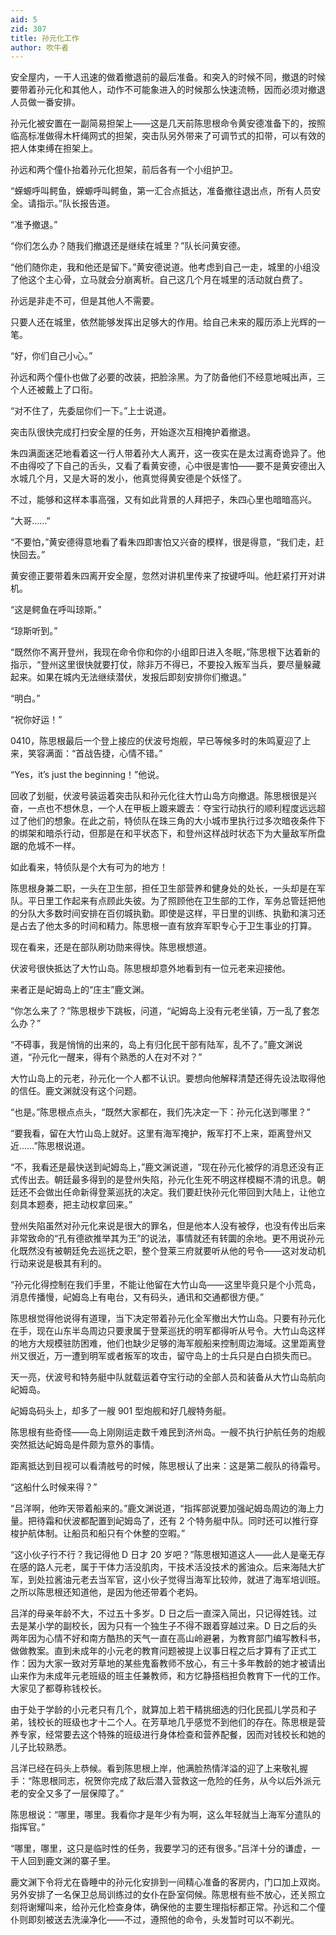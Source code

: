 ```yaml
---
aid: 5
zid: 307
title: 孙元化工作
author: 吹牛者
---
```


安全屋内，一干人迅速的做着撤退前的最后准备。和突入的时候不同，撤退的时候要带着孙元化和其他人，动作不可能象进入的时候那么快速流畅，因而必须对撤退人员做一番安排。

孙元化被安置在一副简易担架上——这是几天前陈思根命令黄安德准备下的，按照临高标准做得木杆绳网式的担架，突击队另外带来了可调节式的扣带，可以有效的把人体束缚在担架上。

孙远和两个僮仆抬着孙元化担架，前后各有一个小组护卫。

“蝾螈呼叫鳄鱼，蝾螈呼叫鳄鱼，第一汇合点抵达，准备撤往退出点，所有人员安全。请指示。”队长报告道。

“准予撤退。”

“你们怎么办？随我们撤退还是继续在城里？”队长问黄安德。

“他们随你走，我和他还是留下。”黄安德说道。他考虑到自己一走，城里的小组没了他这个主心骨，立马就会分崩离析。自己这几个月在城里的活动就白费了。

孙远是非走不可，但是其他人不需要。

只要人还在城里，依然能够发挥出足够大的作用。给自己未来的履历添上光辉的一笔。

“好，你们自己小心。”

孙远和两个僮仆也做了必要的改装，把脸涂黑。为了防备他们不经意地喊出声，三个人还被戴上了口衔。

“对不住了，先委屈你们一下。”上士说道。

突击队很快完成打扫安全屋的任务，开始逐次互相掩护着撤退。

朱四满面迷茫地看着这一行人带着孙大人离开，这一夜实在是太过离奇诡异了。他不由得咬了下自己的舌头，又看了看黄安德，心中很是害怕——要不是黄安德出入水城几个月，又是大哥的发小，他真觉得黄安德是个妖怪了。

不过，能够和这样本事高强，又有如此背景的人拜把子，朱四心里也暗暗高兴。

“大哥……”

“不要怕，”黄安德得意地看了看朱四即害怕又兴奋的模样，很是得意，“我们走，赶快回去。”

黄安德正要带着朱四离开安全屋，忽然对讲机里传来了按键呼叫。他赶紧打开对讲机。

“这是鳄鱼在呼叫琼斯。”

“琼斯听到。”

“既然你不离开登州，我现在命令你和你的小组即日进入冬眠，”陈思根下达着新的指示，“登州这里很快就要打仗，除非万不得已，不要投入叛军当兵，要尽量躲藏起来。如果在城内无法继续潜伏，发报后即刻安排你们撤退。”

“明白。”

“祝你好运！”

0410，陈思根最后一个登上接应的伏波号炮舰，早已等候多时的朱鸣夏迎了上来，笑容满面：“首战告捷，心情不错。”

“Yes，it’s just the beginning！”他说。

回收了划艇，伏波号装运着突击队和孙元化往大竹山岛方向撤退。陈思根很是兴奋，一点也不想休息，一个人在甲板上踱来踱去：夺宝行动执行的顺利程度远远超过了他们的想象。在此之前，特侦队在珠三角的大小城市里执行过多次暗夜条件下的绑架和暗杀行动，但那是在和平状态下，和登州这样战时状态下为大量敌军所盘踞的危城不一样。

如此看来，特侦队是个大有可为的地方！

陈思根身兼二职，一头在卫生部，担任卫生部营养和健身处的处长，一头却是在军队。平日里工作起来有点顾此失彼。为了照顾他在卫生部的工作，军务总管廷把他的分队大多数时间安排在百仞城执勤。即使是这样，平日里的训练、执勤和演习还是占去了他太多的时间和精力。陈思根一直有放弃军职专心于卫生事业的打算。

现在看来，还是在部队刷功勋来得快。陈思根想道。

伏波号很快抵达了大竹山岛。陈思根却意外地看到有一位元老来迎接他。

来者正是屺姆岛上的“庄主”鹿文渊。

“你怎么来了？”陈思根步下跳板，问道，“屺姆岛上没有元老坐镇，万一乱了套怎么办？”

“不碍事，我是悄悄的出来的，岛上有归化民干部有陆军，乱不了。”鹿文渊说道，“孙元化一醒来，得有个熟悉的人在对不对？”

大竹山岛上的元老，孙元化一个人都不认识。要想向他解释清楚还得先设法取得他的信任。鹿文渊就没有这个问题。

“也是。”陈思根点点头，“既然大家都在，我们先决定一下：孙元化送到哪里？”

“要我看，留在大竹山岛上就好。这里有海军掩护，叛军打不上来，距离登州又近……”陈思根说道。

“不，我看还是最快送到屺姆岛上，”鹿文渊说道，“现在孙元化被俘的消息还没有正式传出去。朝廷最多得到的是登州失陷，孙元化生死不明这样模糊不清的讯息。朝廷还不会做出任命新得登莱巡抚的决定。我们要赶快孙元化带回到大陆上，让他立刻具本题奏，把主动权拿回来。”

登州失陷虽然对孙元化来说是很大的罪名，但是他本人没有被俘，也没有传出后来非常致命的“孔有德欲推举其为王”的说法，事情就还有转圜的余地。更不用说孙元化既然没有被朝廷免去巡抚之职，整个登莱三府就要听从他的号令——这对发动机行动来说是极其有利的。

“孙元化得控制在我们手里，不能让他留在大竹山岛——这里毕竟只是个小荒岛，消息传播慢，屺姆岛上有电台，又有码头，通讯和交通都很方便。”

陈思根觉得他说得有道理，当下决定带着孙元化全军撤出大竹山岛。只要有孙元化在手，现在山东半岛周边只要隶属于登莱巡抚的明军都得听从号令。大竹山岛这样的地方大规模驻防困难，他们也缺少足够的海军舰船来控制周边海域。这里距离登州又很近，万一遭到明军或者叛军的攻击，留守岛上的士兵只是白白损失而已。

天一亮，伏波号和特务艇中队就载运着夺宝行动的全部人员和装备从大竹山岛航向屺姆岛。

屺姆岛码头上，却多了一艘 901 型炮舰和好几艘特务艇。

陈思根有些奇怪——岛上刚刚运走数千难民到济州岛。一艘不执行护航任务的炮舰突然抵达屺姆岛是件颇为意外的事情。

距离抵达到目视可以看清舷号的时候，陈思根认了出来：这是第二舰队的待霜号。

“这船什么时候来得？”

“吕洋啊，他昨天带着船来的。”鹿文渊说道，“指挥部说要加强屺姆岛周边的海上力量。把待霜和伏波都配置到屺姆岛了，还有 2 个特务艇中队。同时还可以推行穿梭护航体制。让船员和船只有个休整的空暇。”

“这小伙子行不行？我记得他 D 日才 20 岁吧？”陈思根知道这人——此人是毫无存在感的路人元老，属于干体力活没肌肉，干技术活没技术的酱油众。后来海陆大扩军，到处拉酱油元老去当军官，这小伙子觉得当海军比较帅，就进了海军培训班。之所以陈思根还知道他，是因为他还带着个老妈。

吕洋的母亲年龄不大，不过五十多岁。D 日之后一直深入简出，只记得姓钱。过去是某小学的副校长，因为只有一个独生子不得不跟着穿越过来。D 日之后的头两年因为心情不好和南方酷热的天气一直在高山岭避暑，为教育部门编写教科书，做做教案。直到未成年的小元老的教育问题被提上议事日程之后才算有了正式工作：因为大家一致对芳草地的某些鬼畜教师不放心，有三十多年教龄的她才被请出山来作为未成年元老班级的班主任兼教师，和方忆静搭档担负教育下一代的工作。大家见了都尊称钱校长。

由于处于学龄的小元老只有几个，就算加上若干精挑细选的归化民孤儿学员和子弟，钱校长的班级也才十二个人。在芳草地几乎感觉不到他们的存在。陈思根是营养专家，经常要去这个特殊的班级进行身体检查和营养配餐，因而对钱校长和她的儿子比较熟悉。

吕洋已经在码头上恭候。看到陈思根上岸，他满脸热情洋溢的迎了上来敬礼握手：“陈思根同志，祝贺你完成了敌后潜入营救这一危险的任务，从今以后外派元老的安全又多了一层保障了。”

陈思根说：“哪里，哪里。我看你才是年少有为啊，这么年轻就当上海军分遣队的指挥官。”

“哪里，哪里，这只是临时性的任务，我要学习的还有很多。”吕洋十分的谦虚，一干人回到鹿文渊的寨子里。

鹿文渊下令将尤在昏睡中的孙元化安排到一间精心准备的客房内，门口加上双岗。另外安排了一名保卫总局训练过的女仆在卧室伺候。陈思根有些不放心，还关照立刻将谢耀叫来，给孙元化检查身体，确保他的主要生理指标都正常。孙远和二个僮仆则即刻被送去洗澡净化——不过，遵照他的命令，头发暂时可以不剃光。
